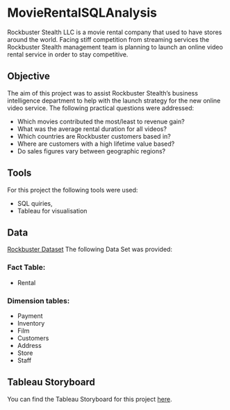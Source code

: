 # MovieRentalSQLAnalysis
Rockbuster Stealth LLC is a movie rental company that used to have stores around the
world. Facing stiff competition from streaming services the Rockbuster Stealth
management team is planning to launch an online video rental service in order to stay competitive.
## Objective
The aim of this project was to assist Rockbuster Stealth’s business intelligence
department to help with the launch strategy for the new online video service.
The following practical questions were addressed:
* Which movies contributed the most/least to revenue gain?
* What was the average rental duration for all videos?
* Which countries are Rockbuster customers based in?
* Where are customers with a high lifetime value based?
* Do sales figures vary between geographic regions?

## Tools
For this project the following tools were used:
* SQL quiries,
* Tableau for visualisation

## Data
[Rockbuster Dataset](http://www.postgresqltutorial.com/wp-content/uploads/2019/05/dvdrental.zip)
The following Data Set was provided:
### Fact Table:
* Rental
### Dimension tables:
* Payment
* Inventory
* Film
* Customers
* Address
* Store
* Staff

## Tableau Storyboard
You can find the Tableau Storyboard for this project [here](https://public.tableau.com/app/profile/ruzanna.sargsyan/viz/Rockbuster_movie_rental_final/Story1?publish=yes![image](https://github.com/Ruzanna-Sar/MovieRentalSQLAnalysis/assets/145699655/ee99eaa4-cefe-4f3a-a75b-0a9acef9703d)
).
